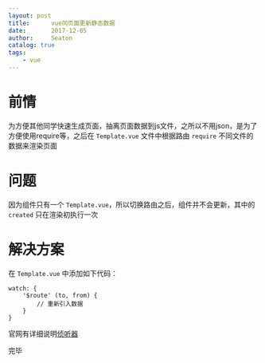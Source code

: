 ```yaml
---
layout: post
title:      vue同页面更新静态数据
date:       2017-12-05
author:     Seaton
catalog: true
tags:
    - vue
---
```


# 前情

为方便其他同学快速生成页面，抽离页面数据到js文件，之所以不用json，是为了方便使用require等，之后在 `Template.vue` 文件中根据路由 `require`
不同文件的数据来渲染页面

# 问题

因为组件只有一个 `Template.vue`，所以切换路由之后，组件并不会更新，其中的 `created` 只在渲染初执行一次

# 解决方案

在 `Template.vue` 中添加如下代码：

    watch: {
        '$route' (to, from) {
            // 重新引入数据
        }
    }
	
官网有详细说明[侦听器](https://cn.vuejs.org/v2/guide/computed.html#侦听器)
    
完毕